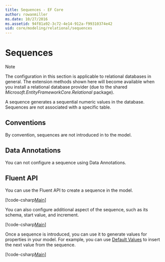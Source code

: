 ```yaml
---
title: Sequences - EF Core
author: rowanmiller
ms.date: 10/27/2016
ms.assetid: 94f81a92-3c72-4e14-912a-f99310374e42
uid: core/modeling/relational/sequences
---
```

# Sequences

> [!NOTE]  
> The configuration in this section is applicable to relational databases in general. The extension methods shown here will become available when you install a relational database provider (due to the shared *Microsoft.EntityFrameworkCore.Relational* package).

A sequence generates a sequential numeric values in the database. Sequences are not associated with a specific table.

## Conventions

By convention, sequences are not introduced in to the model.

## Data Annotations

You can not configure a sequence using Data Annotations.

## Fluent API

You can use the Fluent API to create a sequence in the model.

[!code-csharp[Main](../../../../samples/core/Modeling/FluentAPI/Relational/Sequence.cs?name=model&highlight=7)]

You can also configure additional aspect of the sequence, such as its schema, start value, and increment.

[!code-csharp[Main](../../../../samples/core/Modeling/FluentAPI/Relational/SequenceConfigured.cs?name=sequence&highlight=7,8,9)]

Once a sequence is introduced, you can use it to generate values for properties in your model. For example, you can use [Default Values](default-values.md) to insert the next value from the sequence.

[!code-csharp[Main](../../../../samples/core/Modeling/FluentAPI/Relational/SequenceUsed.cs?name=default&highlight=13)]
